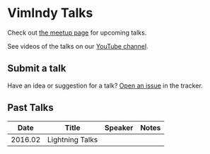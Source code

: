 # VimIndy Talks

Check out [the meetup page][meetup] for upcoming talks.

See videos of the talks on our [YouTube channel][youtube].

## Submit a talk

Have an idea or suggestion for a talk?
[Open an issue][new-issue] in the tracker.

## Past Talks

| Date    | Title                | Speaker                      | Notes                  |
| ---     | ---                  | ---                          | ---                    |
| 2016.02 | Lightning Talks      |                              |                        |

[//]: # ( Links ------------------------------------------------------ )
[meetup]: https://www.meetup.com/vimindy
[youtube]: https://www.youtube.com/channel/UCMBfbMrrgIj1-J4W1BWMAJQ
[new-issue]: https://github.com/VimIndy/talks/issues/new
